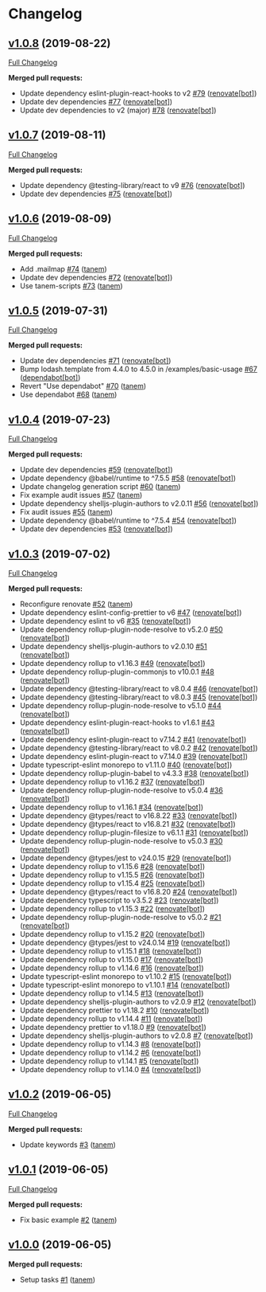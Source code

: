 # Changelog

## [v1.0.8](https://github.com/tanem/use-document-title/tree/v1.0.8) (2019-08-22)
[Full Changelog](https://github.com/tanem/use-document-title/compare/v1.0.7...v1.0.8)

**Merged pull requests:**

- Update dependency eslint-plugin-react-hooks to v2 [#79](https://github.com/tanem/use-document-title/pull/79) ([renovate[bot]](https://github.com/apps/renovate))
- Update dev dependencies [#77](https://github.com/tanem/use-document-title/pull/77) ([renovate[bot]](https://github.com/apps/renovate))
- Update dev dependencies to v2 (major) [#78](https://github.com/tanem/use-document-title/pull/78) ([renovate[bot]](https://github.com/apps/renovate))

## [v1.0.7](https://github.com/tanem/use-document-title/tree/v1.0.7) (2019-08-11)
[Full Changelog](https://github.com/tanem/use-document-title/compare/v1.0.6...v1.0.7)

**Merged pull requests:**

- Update dependency @testing-library/react to v9 [#76](https://github.com/tanem/use-document-title/pull/76) ([renovate[bot]](https://github.com/apps/renovate))
- Update dev dependencies [#75](https://github.com/tanem/use-document-title/pull/75) ([renovate[bot]](https://github.com/apps/renovate))

## [v1.0.6](https://github.com/tanem/use-document-title/tree/v1.0.6) (2019-08-09)
[Full Changelog](https://github.com/tanem/use-document-title/compare/v1.0.5...v1.0.6)

**Merged pull requests:**

- Add .mailmap [#74](https://github.com/tanem/use-document-title/pull/74) ([tanem](https://github.com/tanem))
- Update dev dependencies [#72](https://github.com/tanem/use-document-title/pull/72) ([renovate[bot]](https://github.com/apps/renovate))
- Use tanem-scripts [#73](https://github.com/tanem/use-document-title/pull/73) ([tanem](https://github.com/tanem))

## [v1.0.5](https://github.com/tanem/use-document-title/tree/v1.0.5) (2019-07-31)
[Full Changelog](https://github.com/tanem/use-document-title/compare/v1.0.4...v1.0.5)

**Merged pull requests:**

- Update dev dependencies [#71](https://github.com/tanem/use-document-title/pull/71) ([renovate[bot]](https://github.com/apps/renovate))
- Bump lodash.template from 4.4.0 to 4.5.0 in /examples/basic-usage [#67](https://github.com/tanem/use-document-title/pull/67) ([dependabot[bot]](https://github.com/apps/dependabot))
- Revert "Use dependabot" [#70](https://github.com/tanem/use-document-title/pull/70) ([tanem](https://github.com/tanem))
- Use dependabot [#68](https://github.com/tanem/use-document-title/pull/68) ([tanem](https://github.com/tanem))

## [v1.0.4](https://github.com/tanem/use-document-title/tree/v1.0.4) (2019-07-23)
[Full Changelog](https://github.com/tanem/use-document-title/compare/v1.0.3...v1.0.4)

**Merged pull requests:**

- Update dev dependencies [#59](https://github.com/tanem/use-document-title/pull/59) ([renovate[bot]](https://github.com/apps/renovate))
- Update dependency @babel/runtime to ^7.5.5 [#58](https://github.com/tanem/use-document-title/pull/58) ([renovate[bot]](https://github.com/apps/renovate))
- Update changelog generation script [#60](https://github.com/tanem/use-document-title/pull/60) ([tanem](https://github.com/tanem))
- Fix example audit issues [#57](https://github.com/tanem/use-document-title/pull/57) ([tanem](https://github.com/tanem))
- Update dependency shelljs-plugin-authors to v2.0.11 [#56](https://github.com/tanem/use-document-title/pull/56) ([renovate[bot]](https://github.com/apps/renovate))
- Fix audit issues [#55](https://github.com/tanem/use-document-title/pull/55) ([tanem](https://github.com/tanem))
- Update dependency @babel/runtime to ^7.5.4 [#54](https://github.com/tanem/use-document-title/pull/54) ([renovate[bot]](https://github.com/apps/renovate))
- Update dev dependencies [#53](https://github.com/tanem/use-document-title/pull/53) ([renovate[bot]](https://github.com/apps/renovate))

## [v1.0.3](https://github.com/tanem/use-document-title/tree/v1.0.3) (2019-07-02)
[Full Changelog](https://github.com/tanem/use-document-title/compare/v1.0.2...v1.0.3)

**Merged pull requests:**

- Reconfigure renovate [#52](https://github.com/tanem/use-document-title/pull/52) ([tanem](https://github.com/tanem))
- Update dependency eslint-config-prettier to v6 [#47](https://github.com/tanem/use-document-title/pull/47) ([renovate[bot]](https://github.com/apps/renovate))
- Update dependency eslint to v6 [#35](https://github.com/tanem/use-document-title/pull/35) ([renovate[bot]](https://github.com/apps/renovate))
- Update dependency rollup-plugin-node-resolve to v5.2.0 [#50](https://github.com/tanem/use-document-title/pull/50) ([renovate[bot]](https://github.com/apps/renovate))
- Update dependency shelljs-plugin-authors to v2.0.10 [#51](https://github.com/tanem/use-document-title/pull/51) ([renovate[bot]](https://github.com/apps/renovate))
- Update dependency rollup to v1.16.3 [#49](https://github.com/tanem/use-document-title/pull/49) ([renovate[bot]](https://github.com/apps/renovate))
- Update dependency rollup-plugin-commonjs to v10.0.1 [#48](https://github.com/tanem/use-document-title/pull/48) ([renovate[bot]](https://github.com/apps/renovate))
- Update dependency @testing-library/react to v8.0.4 [#46](https://github.com/tanem/use-document-title/pull/46) ([renovate[bot]](https://github.com/apps/renovate))
- Update dependency @testing-library/react to v8.0.3 [#45](https://github.com/tanem/use-document-title/pull/45) ([renovate[bot]](https://github.com/apps/renovate))
- Update dependency rollup-plugin-node-resolve to v5.1.0 [#44](https://github.com/tanem/use-document-title/pull/44) ([renovate[bot]](https://github.com/apps/renovate))
- Update dependency eslint-plugin-react-hooks to v1.6.1 [#43](https://github.com/tanem/use-document-title/pull/43) ([renovate[bot]](https://github.com/apps/renovate))
- Update dependency eslint-plugin-react to v7.14.2 [#41](https://github.com/tanem/use-document-title/pull/41) ([renovate[bot]](https://github.com/apps/renovate))
- Update dependency @testing-library/react to v8.0.2 [#42](https://github.com/tanem/use-document-title/pull/42) ([renovate[bot]](https://github.com/apps/renovate))
- Update dependency eslint-plugin-react to v7.14.0 [#39](https://github.com/tanem/use-document-title/pull/39) ([renovate[bot]](https://github.com/apps/renovate))
- Update typescript-eslint monorepo to v1.11.0 [#40](https://github.com/tanem/use-document-title/pull/40) ([renovate[bot]](https://github.com/apps/renovate))
- Update dependency rollup-plugin-babel to v4.3.3 [#38](https://github.com/tanem/use-document-title/pull/38) ([renovate[bot]](https://github.com/apps/renovate))
- Update dependency rollup to v1.16.2 [#37](https://github.com/tanem/use-document-title/pull/37) ([renovate[bot]](https://github.com/apps/renovate))
- Update dependency rollup-plugin-node-resolve to v5.0.4 [#36](https://github.com/tanem/use-document-title/pull/36) ([renovate[bot]](https://github.com/apps/renovate))
- Update dependency rollup to v1.16.1 [#34](https://github.com/tanem/use-document-title/pull/34) ([renovate[bot]](https://github.com/apps/renovate))
- Update dependency @types/react to v16.8.22 [#33](https://github.com/tanem/use-document-title/pull/33) ([renovate[bot]](https://github.com/apps/renovate))
- Update dependency @types/react to v16.8.21 [#32](https://github.com/tanem/use-document-title/pull/32) ([renovate[bot]](https://github.com/apps/renovate))
- Update dependency rollup-plugin-filesize to v6.1.1 [#31](https://github.com/tanem/use-document-title/pull/31) ([renovate[bot]](https://github.com/apps/renovate))
- Update dependency rollup-plugin-node-resolve to v5.0.3 [#30](https://github.com/tanem/use-document-title/pull/30) ([renovate[bot]](https://github.com/apps/renovate))
- Update dependency @types/jest to v24.0.15 [#29](https://github.com/tanem/use-document-title/pull/29) ([renovate[bot]](https://github.com/apps/renovate))
- Update dependency rollup to v1.15.6 [#28](https://github.com/tanem/use-document-title/pull/28) ([renovate[bot]](https://github.com/apps/renovate))
- Update dependency rollup to v1.15.5 [#26](https://github.com/tanem/use-document-title/pull/26) ([renovate[bot]](https://github.com/apps/renovate))
- Update dependency rollup to v1.15.4 [#25](https://github.com/tanem/use-document-title/pull/25) ([renovate[bot]](https://github.com/apps/renovate))
- Update dependency @types/react to v16.8.20 [#24](https://github.com/tanem/use-document-title/pull/24) ([renovate[bot]](https://github.com/apps/renovate))
- Update dependency typescript to v3.5.2 [#23](https://github.com/tanem/use-document-title/pull/23) ([renovate[bot]](https://github.com/apps/renovate))
- Update dependency rollup to v1.15.3 [#22](https://github.com/tanem/use-document-title/pull/22) ([renovate[bot]](https://github.com/apps/renovate))
- Update dependency rollup-plugin-node-resolve to v5.0.2 [#21](https://github.com/tanem/use-document-title/pull/21) ([renovate[bot]](https://github.com/apps/renovate))
- Update dependency rollup to v1.15.2 [#20](https://github.com/tanem/use-document-title/pull/20) ([renovate[bot]](https://github.com/apps/renovate))
- Update dependency @types/jest to v24.0.14 [#19](https://github.com/tanem/use-document-title/pull/19) ([renovate[bot]](https://github.com/apps/renovate))
- Update dependency rollup to v1.15.1 [#18](https://github.com/tanem/use-document-title/pull/18) ([renovate[bot]](https://github.com/apps/renovate))
- Update dependency rollup to v1.15.0 [#17](https://github.com/tanem/use-document-title/pull/17) ([renovate[bot]](https://github.com/apps/renovate))
- Update dependency rollup to v1.14.6 [#16](https://github.com/tanem/use-document-title/pull/16) ([renovate[bot]](https://github.com/apps/renovate))
- Update typescript-eslint monorepo to v1.10.2 [#15](https://github.com/tanem/use-document-title/pull/15) ([renovate[bot]](https://github.com/apps/renovate))
- Update typescript-eslint monorepo to v1.10.1 [#14](https://github.com/tanem/use-document-title/pull/14) ([renovate[bot]](https://github.com/apps/renovate))
- Update dependency rollup to v1.14.5 [#13](https://github.com/tanem/use-document-title/pull/13) ([renovate[bot]](https://github.com/apps/renovate))
- Update dependency shelljs-plugin-authors to v2.0.9 [#12](https://github.com/tanem/use-document-title/pull/12) ([renovate[bot]](https://github.com/apps/renovate))
- Update dependency prettier to v1.18.2 [#10](https://github.com/tanem/use-document-title/pull/10) ([renovate[bot]](https://github.com/apps/renovate))
- Update dependency rollup to v1.14.4 [#11](https://github.com/tanem/use-document-title/pull/11) ([renovate[bot]](https://github.com/apps/renovate))
- Update dependency prettier to v1.18.0 [#9](https://github.com/tanem/use-document-title/pull/9) ([renovate[bot]](https://github.com/apps/renovate))
- Update dependency shelljs-plugin-authors to v2.0.8 [#7](https://github.com/tanem/use-document-title/pull/7) ([renovate[bot]](https://github.com/apps/renovate))
- Update dependency rollup to v1.14.3 [#8](https://github.com/tanem/use-document-title/pull/8) ([renovate[bot]](https://github.com/apps/renovate))
- Update dependency rollup to v1.14.2 [#6](https://github.com/tanem/use-document-title/pull/6) ([renovate[bot]](https://github.com/apps/renovate))
- Update dependency rollup to v1.14.1 [#5](https://github.com/tanem/use-document-title/pull/5) ([renovate[bot]](https://github.com/apps/renovate))
- Update dependency rollup to v1.14.0 [#4](https://github.com/tanem/use-document-title/pull/4) ([renovate[bot]](https://github.com/apps/renovate))

## [v1.0.2](https://github.com/tanem/use-document-title/tree/v1.0.2) (2019-06-05)
[Full Changelog](https://github.com/tanem/use-document-title/compare/v1.0.1...v1.0.2)

**Merged pull requests:**

- Update keywords [#3](https://github.com/tanem/use-document-title/pull/3) ([tanem](https://github.com/tanem))

## [v1.0.1](https://github.com/tanem/use-document-title/tree/v1.0.1) (2019-06-05)
[Full Changelog](https://github.com/tanem/use-document-title/compare/v1.0.0...v1.0.1)

**Merged pull requests:**

- Fix basic example [#2](https://github.com/tanem/use-document-title/pull/2) ([tanem](https://github.com/tanem))

## [v1.0.0](https://github.com/tanem/use-document-title/tree/v1.0.0) (2019-06-05)

**Merged pull requests:**

- Setup tasks [#1](https://github.com/tanem/use-document-title/pull/1) ([tanem](https://github.com/tanem))
